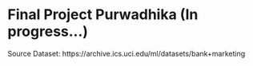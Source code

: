 <h1> Final Project Purwadhika (In progress...) </h1>

<p> Source Dataset: https://archive.ics.uci.edu/ml/datasets/bank+marketing </p>
